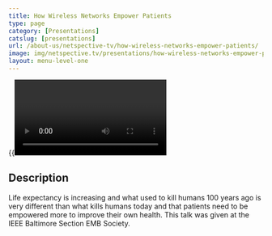 ```yaml
---
title: How Wireless Networks Empower Patients
type: page
category: [Presentations]
catslug: [presentations]
url: /about-us/netspective-tv/how-wireless-networks-empower-patients/
image: img/netspective.tv/presentations/how-wireless-networks-empower-patients.jpg
layout: menu-level-one
---
```


{{<video c5b72600194601307dd222000a9f27e2>}}

## Description
Life expectancy is increasing and what used to kill humans 100 years ago is very different than what kills humans today and that patients need to be empowered more to improve their own health. This talk was given at the IEEE Baltimore Section EMB Society.
